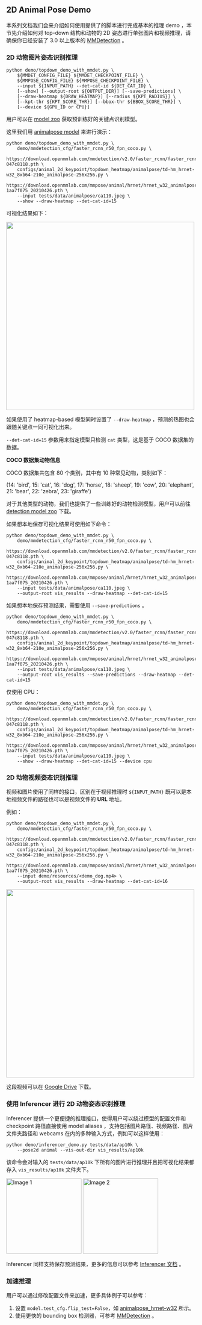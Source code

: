 ## 2D Animal Pose Demo

本系列文档我们会来介绍如何使用提供了的脚本进行完成基本的推理 demo ，本节先介绍如何对 top-down 结构和动物的 2D 姿态进行单张图片和视频推理，请确保你已经安装了 3.0 以上版本的 [MMDetection](https://github.com/open-mmlab/mmdetection) 。

### 2D 动物图片姿态识别推理

```shell
python demo/topdown_demo_with_mmdet.py \
    ${MMDET_CONFIG_FILE} ${MMDET_CHECKPOINT_FILE} \
    ${MMPOSE_CONFIG_FILE} ${MMPOSE_CHECKPOINT_FILE} \
    --input ${INPUT_PATH} --det-cat-id ${DET_CAT_ID} \
    [--show] [--output-root ${OUTPUT_DIR}] [--save-predictions] \
    [--draw-heatmap ${DRAW_HEATMAP}] [--radius ${KPT_RADIUS}] \
    [--kpt-thr ${KPT_SCORE_THR}] [--bbox-thr ${BBOX_SCORE_THR}] \
    [--device ${GPU_ID or CPU}]
```

用户可以在 [model zoo](https://mmpose.readthedocs.io/zh_CN/dev-1.x/model_zoo/animal_2d_keypoint.html) 获取预训练好的关键点识别模型。

这里我们用 [animalpose model](https://download.openmmlab.com/mmpose/animal/hrnet/hrnet_w32_animalpose_256x256-1aa7f075_20210426.pth) 来进行演示：

```shell
python demo/topdown_demo_with_mmdet.py \
    demo/mmdetection_cfg/faster_rcnn_r50_fpn_coco.py \
    https://download.openmmlab.com/mmdetection/v2.0/faster_rcnn/faster_rcnn_r50_fpn_1x_coco/faster_rcnn_r50_fpn_1x_coco_20200130-047c8118.pth \
    configs/animal_2d_keypoint/topdown_heatmap/animalpose/td-hm_hrnet-w32_8xb64-210e_animalpose-256x256.py \
    https://download.openmmlab.com/mmpose/animal/hrnet/hrnet_w32_animalpose_256x256-1aa7f075_20210426.pth \
    --input tests/data/animalpose/ca110.jpeg \
    --show --draw-heatmap --det-cat-id=15
```

可视化结果如下：

<img src="https://user-images.githubusercontent.com/26127467/187644168-5915551a-0876-4b85-9454-7f92c84ba6fb.jpeg" height="500px" alt><br>

如果使用了 heatmap-based 模型同时设置了 `--draw-heatmap` ，预测的热图也会跟随关键点一同可视化出来。

`--det-cat-id=15` 参数用来指定模型只检测 `cat` 类型，这是基于 COCO 数据集的数据。

**COCO 数据集动物信息**

COCO 数据集共包含 80 个类别，其中有 10 种常见动物，类别如下：

(14: 'bird', 15: 'cat', 16: 'dog', 17: 'horse', 18: 'sheep', 19: 'cow', 20: 'elephant', 21: 'bear', 22: 'zebra', 23: 'giraffe')

对于其他类型的动物，我们也提供了一些训练好的动物检测模型，用户可以前往 [detection model zoo](/demo/docs/zh_cn/mmdet_modelzoo.md) 下载。

如果想本地保存可视化结果可使用如下命令：

```shell
python demo/topdown_demo_with_mmdet.py \
    demo/mmdetection_cfg/faster_rcnn_r50_fpn_coco.py \
    https://download.openmmlab.com/mmdetection/v2.0/faster_rcnn/faster_rcnn_r50_fpn_1x_coco/faster_rcnn_r50_fpn_1x_coco_20200130-047c8118.pth \
    configs/animal_2d_keypoint/topdown_heatmap/animalpose/td-hm_hrnet-w32_8xb64-210e_animalpose-256x256.py \
    https://download.openmmlab.com/mmpose/animal/hrnet/hrnet_w32_animalpose_256x256-1aa7f075_20210426.pth \
    --input tests/data/animalpose/ca110.jpeg \
    --output-root vis_results --draw-heatmap --det-cat-id=15
```

如果想本地保存预测结果，需要使用 `--save-predictions` 。

```shell
python demo/topdown_demo_with_mmdet.py \
    demo/mmdetection_cfg/faster_rcnn_r50_fpn_coco.py \
    https://download.openmmlab.com/mmdetection/v2.0/faster_rcnn/faster_rcnn_r50_fpn_1x_coco/faster_rcnn_r50_fpn_1x_coco_20200130-047c8118.pth \
    configs/animal_2d_keypoint/topdown_heatmap/animalpose/td-hm_hrnet-w32_8xb64-210e_animalpose-256x256.py \
    https://download.openmmlab.com/mmpose/animal/hrnet/hrnet_w32_animalpose_256x256-1aa7f075_20210426.pth \
    --input tests/data/animalpose/ca110.jpeg \
    --output-root vis_results --save-predictions --draw-heatmap --det-cat-id=15
```

仅使用 CPU：

```shell
python demo/topdown_demo_with_mmdet.py \
    demo/mmdetection_cfg/faster_rcnn_r50_fpn_coco.py \
    https://download.openmmlab.com/mmdetection/v2.0/faster_rcnn/faster_rcnn_r50_fpn_1x_coco/faster_rcnn_r50_fpn_1x_coco_20200130-047c8118.pth \
    configs/animal_2d_keypoint/topdown_heatmap/animalpose/td-hm_hrnet-w32_8xb64-210e_animalpose-256x256.py \
    https://download.openmmlab.com/mmpose/animal/hrnet/hrnet_w32_animalpose_256x256-1aa7f075_20210426.pth \
    --input tests/data/animalpose/ca110.jpeg \
    --show --draw-heatmap --det-cat-id=15 --device cpu
```

### 2D 动物视频姿态识别推理

视频和图片使用了同样的接口，区别在于视频推理时 `${INPUT_PATH}` 既可以是本地视频文件的路径也可以是视频文件的 **URL** 地址。

例如：

```shell
python demo/topdown_demo_with_mmdet.py \
    demo/mmdetection_cfg/faster_rcnn_r50_fpn_coco.py \
    https://download.openmmlab.com/mmdetection/v2.0/faster_rcnn/faster_rcnn_r50_fpn_1x_coco/faster_rcnn_r50_fpn_1x_coco_20200130-047c8118.pth \
    configs/animal_2d_keypoint/topdown_heatmap/animalpose/td-hm_hrnet-w32_8xb64-210e_animalpose-256x256.py \
    https://download.openmmlab.com/mmpose/animal/hrnet/hrnet_w32_animalpose_256x256-1aa7f075_20210426.pth \
    --input demo/resources/<demo_dog.mp4> \
    --output-root vis_results --draw-heatmap --det-cat-id=16
```

<img src="https://user-images.githubusercontent.com/26127467/187655602-907db86e-710b-447a-8ec9-5b623d43d160.gif" height="500px" alt><br>

这段视频可以在 [Google Drive](https://drive.google.com/file/d/18d8K3wuUpKiDFHvOx0mh1TEwYwpOc5UO/view?usp=sharing) 下载。

### 使用 Inferencer 进行 2D 动物姿态识别推理

Inferencer 提供一个更便捷的推理接口，使得用户可以绕过模型的配置文件和 checkpoint 路径直接使用 model aliases ，支持包括图片路径、视频路径、图片文件夹路径和 webcams 在内的多种输入方式，例如可以这样使用：

```shell
python demo/inferencer_demo.py tests/data/ap10k \
    --pose2d animal --vis-out-dir vis_results/ap10k
```

该命令会对输入的 `tests/data/ap10k` 下所有的图片进行推理并且把可视化结果都存入 `vis_results/ap10k` 文件夹下。

<img src="https://user-images.githubusercontent.com/26127467/229789306-83ea56fa-12f2-4e27-9031-329d335ec26d.jpg" alt="Image 1" height="200"/> <img src="https://user-images.githubusercontent.com/26127467/229789324-7fef5688-422d-4663-a57c-d1e1d511e83c.jpg" alt="Image 2" height="200"/>

Inferencer 同样支持保存预测结果，更多的信息可以参考 [Inferencer 文档](https://mmpose.readthedocs.io/en/dev-1.x/user_guides/inference.html#inferencer-a-unified-inference-interface) 。

### 加速推理

用户可以通过修改配置文件来加速，更多具体例子可以参考：

1. 设置 `model.test_cfg.flip_test=False`，如 [animalpose_hrnet-w32](../../configs/animal_2d_keypoint/topdown_heatmap/animalpose/td-hm_hrnet-w32_8xb64-210e_animalpose-256x256.py#85) 所示。
2. 使用更快的 bounding box 检测器，可参考 [MMDetection](https://mmdetection.readthedocs.io/zh_CN/3.x/model_zoo.html) 。
